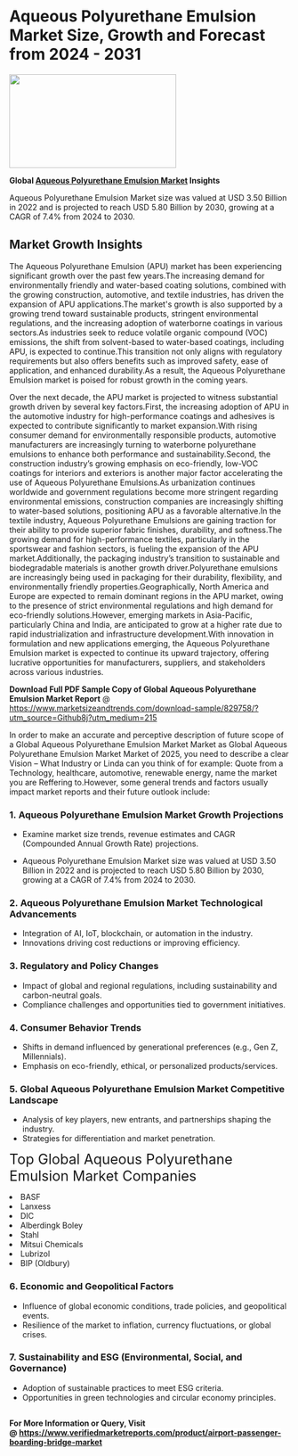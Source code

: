 <H1>Aqueous Polyurethane Emulsion Market Size, Growth and Forecast from 2024 - 2031</H1><img class="aligncenter size-medium wp-image-584254" src="https://thirdeyenews.in/wp-content/uploads/2024/09/Global-Market-Research-300x168.jpeg" alt="" width="300" height="168" /><p><strong>Global&nbsp;<a href="https://www.marketsizeandtrends.com/download-sample/829758/?utm_source=Github8j?utm_medium=215">Aqueous Polyurethane Emulsion Market</a> Insights</strong></p><p>Aqueous Polyurethane Emulsion Market size was valued at USD 3.50 Billion in 2022 and is projected to reach USD 5.80 Billion by 2030, growing at a CAGR of 7.4% from 2024 to 2030.</p><p><h2>Market Growth Insights</h2> <p>The Aqueous Polyurethane Emulsion (APU) market has been experiencing significant growth over the past few years.The increasing demand for environmentally friendly and water-based coating solutions, combined with the growing construction, automotive, and textile industries, has driven the expansion of APU applications.The market's growth is also supported by a growing trend toward sustainable products, stringent environmental regulations, and the increasing adoption of waterborne coatings in various sectors.As industries seek to reduce volatile organic compound (VOC) emissions, the shift from solvent-based to water-based coatings, including APU, is expected to continue.This transition not only aligns with regulatory requirements but also offers benefits such as improved safety, ease of application, and enhanced durability.As a result, the Aqueous Polyurethane Emulsion market is poised for robust growth in the coming years.</p> <p>Over the next decade, the APU market is projected to witness substantial growth driven by several key factors.First, the increasing adoption of APU in the automotive industry for high-performance coatings and adhesives is expected to contribute significantly to market expansion.With rising consumer demand for environmentally responsible products, automotive manufacturers are increasingly turning to waterborne polyurethane emulsions to enhance both performance and sustainability.Second, the construction industry’s growing emphasis on eco-friendly, low-VOC coatings for interiors and exteriors is another major factor accelerating the use of Aqueous Polyurethane Emulsions.As urbanization continues worldwide and government regulations become more stringent regarding environmental emissions, construction companies are increasingly shifting to water-based solutions, positioning APU as a favorable alternative.In the textile industry, Aqueous Polyurethane Emulsions are gaining traction for their ability to provide superior fabric finishes, durability, and softness.The growing demand for high-performance textiles, particularly in the sportswear and fashion sectors, is fueling the expansion of the APU market.Additionally, the packaging industry’s transition to sustainable and biodegradable materials is another growth driver.Polyurethane emulsions are increasingly being used in packaging for their durability, flexibility, and environmentally friendly properties.Geographically, North America and Europe are expected to remain dominant regions in the APU market, owing to the presence of strict environmental regulations and high demand for eco-friendly solutions.However, emerging markets in Asia-Pacific, particularly China and India, are anticipated to grow at a higher rate due to rapid industrialization and infrastructure development.With innovation in formulation and new applications emerging, the Aqueous Polyurethane Emulsion market is expected to continue its upward trajectory, offering lucrative opportunities for manufacturers, suppliers, and stakeholders across various industries.</p> <p><span class=""><strong>Download Full PDF Sample Copy of Global Aqueous Polyurethane Emulsion Market Report</strong> @ <a href="https://www.marketsizeandtrends.com/download-sample/829758/?utm_source=Github8j?utm_medium=215" target="_blank">https://www.marketsizeandtrends.com/download-sample/829758/?utm_source=Github8j?utm_medium=215</a></span></p><p>In order to make an accurate and perceptive description of future scope of a Global&nbsp;Aqueous Polyurethane Emulsion Market Market as Global&nbsp;Aqueous Polyurethane Emulsion Market Market of 2025, you need to describe a clear Vision &ndash; What Industry or Linda can you think of for example: Quote from a Technology, healthcare, automotive, renewable energy, name the market you are Reffering to.However, some general trends and factors usually impact market reports and their future outlook include:</p><h3>1.&nbsp;<strong>Aqueous Polyurethane Emulsion Market Growth Projections</strong></h3><ul><li>Examine market size trends, revenue estimates and CAGR (Compounded Annual Growth Rate) projections.</li><li><p>Aqueous Polyurethane Emulsion Market size was valued at USD 3.50 Billion in 2022 and is projected to reach USD 5.80 Billion by 2030, growing at a CAGR of 7.4% from 2024 to 2030.</p></li></ul><h3>2.&nbsp;<strong>Aqueous Polyurethane Emulsion Market Technological Advancements</strong></h3><ul><li>Integration of AI, IoT, blockchain, or automation in the industry.</li><li>Innovations driving cost reductions or improving efficiency.</li></ul><h3>3.&nbsp;<strong>Regulatory and Policy Changes</strong></h3><ul><li>Impact of global and regional regulations, including sustainability and carbon-neutral goals.</li><li>Compliance challenges and opportunities tied to government initiatives.</li></ul><h3>4.&nbsp;<strong>Consumer Behavior Trends</strong></h3><ul><li>Shifts in demand influenced by generational preferences (e.g., Gen Z, Millennials).</li><li>Emphasis on eco-friendly, ethical, or personalized products/services.</li></ul><h3>5.&nbsp;<strong>Global Aqueous Polyurethane Emulsion Market Competitive Landscape</strong></h3><ul><li>Analysis of key players, new entrants, and partnerships shaping the industry.</li><li>Strategies for differentiation and market penetration.</li></ul><p data-pm-slice="1 1 []"><span style="color: inherit; font-family: inherit; font-size: 25px;">Top Global Aqueous Polyurethane Emulsion Market Companies</span></p><div class="" data-test-id=""><p><li>BASF</li><li> Lanxess</li><li> DIC</li><li> Alberdingk Boley</li><li> Stahl</li><li> Mitsui Chemicals</li><li> Lubrizol</li><li> BIP (Oldbury)</li></p></div><h3>6.&nbsp;<strong>Economic and Geopolitical Factors</strong></h3><ul><li>Influence of global economic conditions, trade policies, and geopolitical events.</li><li>Resilience of the market to inflation, currency fluctuations, or global crises.</li></ul><h3>7.&nbsp;<strong>Sustainability and ESG (Environmental, Social, and Governance)</strong></h3><ul><li>Adoption of sustainable practices to meet ESG criteria.</li><li>Opportunities in green technologies and circular economy principles.</li></ul><h2><strong style="font-size: 14px;">For More Information or Query, Visit @&nbsp;</strong><a style="background-color: #ffffff; font-size: 14px;" href="https://www.marketsizeandtrends.com/report/aqueous-polyurethane-emulsion-market/" target="_blank">https://www.verifiedmarketreports.com/product/airport-passenger-boarding-bridge-market</a></h2>